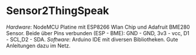 # Sensor2ThingSpeak #

*Hardware*: NodeMCU Platine mit ESP8266 Wlan Chip und Adafruit BME280 Sensor. Beide über Pins verbunden (ESP - BME): GND - GND, 3v3 - vcc, D1 - SCL,D2 - SDA.
*Software*: Arduino IDE mit diversen Bibliotheken. Gute Anleitungen dazu im Netz.
